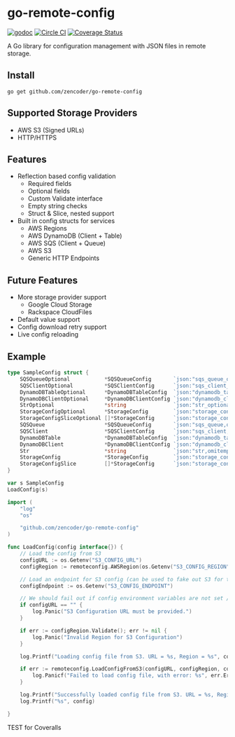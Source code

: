 # go-remote-config

[![godoc](https://godoc.org/github.com/zencoder/go-remote-config?status.svg)](http://godoc.org/github.com/zencoder/go-remote-config)
[![Circle CI](https://circleci.com/gh/zencoder/go-remote-config.svg?style=svg)](https://circleci.com/gh/zencoder/go-remote-config)
[![Coverage Status](https://coveralls.io/repos/zencoder/go-remote-config/badge.svg?branch=master&t=VFcsMv)](https://coveralls.io/r/zencoder/go-remote-config?branch=master)

A Go library for configuration management with JSON files in remote storage.

Install
-------
	go get github.com/zencoder/go-remote-config

Supported Storage Providers
-------
* AWS S3 (Signed URLs)
* HTTP/HTTPS

Features
-------
* Reflection based config validation
  * Required fields
  * Optional fields
  * Custom Validate interface
  * Empty string checks
  * Struct & Slice, nested support
* Built in config structs for services
  * AWS Regions
  * AWS DynamoDB (Client + Table)
  * AWS SQS (Client + Queue)
  * AWS S3
  * Generic HTTP Endpoints

Future Features
-------
* More storage provider support
  * Google Cloud Storage
  * Rackspace CloudFiles
* Default value support
* Config download retry support
* Live config reloading

Example
-------
```go
type SampleConfig struct {
	SQSQueueOptional           *SQSQueueConfig       `json:"sqs_queue_optional,omitempty" remoteconfig:"optional"`
	SQSClientOptional          *SQSClientConfig      `json:"sqs_client_optional,omitempty" remoteconfig:"optional"`
	DynamoDBTableOptional      *DynamoDBTableConfig  `json:"dynamodb_table_optional,omitempty" remoteconfig:"optional"`
	DynamoDBClientOptional     *DynamoDBClientConfig `json:"dynamodb_client_optional,omitempty" remoteconfig:"optional"`
	StrOptional                *string               `json:"str_optional,omitempty" remoteconfig:"optional"`
	StorageConfigOptional      *StorageConfig        `json:"storage_config_optional,omitempty" remoteconfig:"optional"`
	StorageConfigSliceOptional []*StorageConfig      `json:"storage_config_slice_optional,omitempty" remoteconfig:"optional"`
	SQSQueue                   *SQSQueueConfig       `json:"sqs_queue,omitempty"`
	SQSClient                  *SQSClientConfig      `json:"sqs_client,omitempty"`
	DynamoDBTable              *DynamoDBTableConfig  `json:"dynamodb_table,omitempty"`
	DynamoDBClient             *DynamoDBClientConfig `json:"dynamodb_client,omitempty"`
	Str                        *string               `json:"str,omitempty"`
	StorageConfig              *StorageConfig        `json:"storage_config,omitempty"`
	StorageConfigSlice         []*StorageConfig      `json:"storage_config_slice,omitempty"`
}

var s SampleConfig
LoadConfig(s)

import (
	"log"
	"os"

	"github.com/zencoder/go-remote-config"
)

func LoadConfig(config interface{}) {
	// Load the config from S3
	configURL := os.Getenv("S3_CONFIG_URL")
	configRegion := remoteconfig.AWSRegion(os.Getenv("S3_CONFIG_REGION"))

	// Load an endpoint for S3 config (can be used to fake out S3 for testing)
	configEndpoint := os.Getenv("S3_CONFIG_ENDPOINT")

	// We should fail out if config environment variables are not set / valid
	if configURL == "" {
		log.Panic("S3 Configuration URL must be provided.")
	}

	if err := configRegion.Validate(); err != nil {
		log.Panic("Invalid Region for S3 Configuration")
	}

	log.Printf("Loading config file from S3. URL = %s, Region = %s", configURL, configRegion)

	if err := remoteconfig.LoadConfigFromS3(configURL, configRegion, configEndpoint, config); err != nil {
		log.Panicf("Failed to load config file, with error: %s", err.Error())
	}

	log.Printf("Successfully loaded config file from S3. URL = %s, Region = %s", configURL, configRegion)
	log.Printf("%s", config)

}
```

TEST for Coveralls
